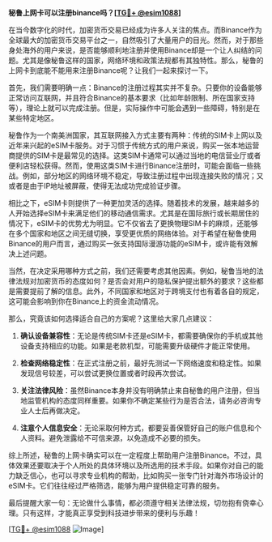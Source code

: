 **秘鲁上网卡可以注册binance吗？[[TG💪+ @esim1088](https://t.me/s/esim1088)]**

在当今数字化的时代，加密货币交易已经成为许多人关注的焦点。而Binance作为全球最大的加密货币交易平台之一，自然吸引了大量用户的目光。然而，对于那些身处海外的用户来说，是否能够顺利地注册并使用Binance却是一个让人纠结的问题。尤其是像秘鲁这样的国家，网络环境和政策法规都有其独特性。那么，秘鲁的上网卡到底能不能用来注册Binance呢？让我们一起来探讨一下。

首先，我们需要明确一点：Binance的注册过程其实并不复杂。只要你的设备能够正常访问互联网，并且符合Binance的基本要求（比如年龄限制、所在国家支持等），理论上就可以完成注册。但是，实际操作中可能会遇到一些障碍，特别是在某些特定地区。

秘鲁作为一个南美洲国家，其互联网接入方式主要有两种：传统的SIM卡上网以及近年来兴起的eSIM卡服务。对于习惯于传统方式的用户来说，购买一张本地运营商提供的SIM卡是最常见的选择。这类SIM卡通常可以通过当地的电信营业厅或者便利店轻松获得。然而，使用这类SIM卡进行Binance注册时，可能会面临一些挑战。例如，部分地区的网络环境不稳定，导致注册过程中出现连接失败的情况；又或者是由于IP地址被屏蔽，使得无法成功完成验证步骤。

相比之下，eSIM卡则提供了一种更加灵活的选择。随着技术的发展，越来越多的人开始选择eSIM卡来满足他们的移动通信需求。尤其是在国际旅行或长期居住的情况下，eSIM卡的优势尤为明显。它不仅省去了更换物理SIM卡的麻烦，还能够在多个国家和地区之间无缝切换，享受更优质的网络体验。对于希望在秘鲁使用Binance的用户而言，通过购买一张支持国际漫游功能的eSIM卡，或许能有效解决上述问题。

当然，在决定采用哪种方式之前，我们还需要考虑其他因素。例如，秘鲁当地的法律法规对加密货币的态度如何？是否会对用户的隐私保护提出额外的要求？这些都是需要提前了解的信息。此外，不同国家和地区对于跨境支付也有着各自的规定，这可能会影响到你在Binance上的资金流动情况。

那么，究竟该如何选择适合自己的方案呢？这里给大家几点建议：

1. **确认设备兼容性**：无论是传统SIM卡还是eSIM卡，都需要确保你的手机或其他设备支持相应的功能。如果是老款机型，可能需要升级硬件才能正常使用。

2. **检查网络稳定性**：在正式注册之前，最好先测试一下网络速度和稳定性。如果发现信号较差，可以尝试更换位置或者时段再次尝试。

3. **关注法律风险**：虽然Binance本身并没有明确禁止来自秘鲁的用户注册，但当地监管机构的态度同样重要。如果你不确定某些行为是否合法，请务必咨询专业人士后再做决定。

4. **注意个人信息安全**：无论采取何种方式，都要妥善保管好自己的账户信息和个人资料。避免泄露给不可信来源，以免造成不必要的损失。

综上所述，秘鲁的上网卡确实可以在一定程度上帮助用户注册Binance。不过，具体效果还要取决于个人所处的具体环境以及所选用的技术手段。如果你对自己的能力缺乏信心，也可以寻求专业机构的帮助，比如购买一张专门针对海外市场设计的eSIM卡。它们往往经过严格筛选，能够为用户提供稳定可靠的服务。

最后提醒大家一句：无论做什么事情，都必须遵守相关法律法规，切勿抱有侥幸心理。只有这样，才能真正享受到科技进步带来的便利与乐趣！

[[TG💪+ @esim1088](https://t.me/s/esim1088) ![Image](https://i.postimg.cc/4NQfJmqS/Snipaste-2025-05-13-00-14-12.png)]